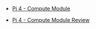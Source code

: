 
* [Pi 4 - Compute Module](https://www.raspberrypi.org/blog/youtuber-jeff-geerling-reviews-raspberry-pi-compute-module-4/)

* [Pi 4 - Compute Module Review](https://www.jeffgeerling.com/blog/2020/raspberry-pi-compute-module-4-review)